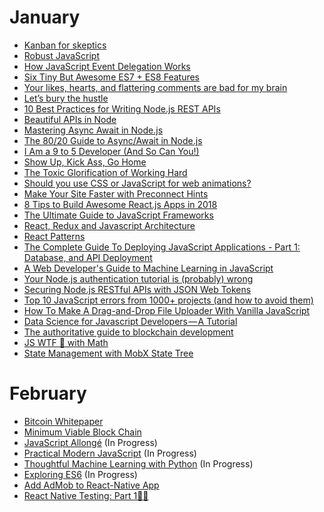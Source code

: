 # January

- [Kanban for skeptics](https://leanpub.com/kanbanforskeptics)
- [Robust JavaScript](https://molily.de/robust-javascript)
- [How JavaScript Event Delegation Works](https://davidwalsh.name/event-delegate)
- [Six Tiny But Awesome ES7 + ES8 Features](https://davidwalsh.name/es7-es8-features)
- [Your likes, hearts, and flattering comments are bad for my brain](https://medium.com/@dhh/your-likes-hearts-and-flattering-comments-are-bad-for-my-brain-80b5243280c4)
- [Let’s bury the hustle](https://m.signalvnoise.com/lets-bury-the-hustle-9d8aee8ffe1a)
- [10 Best Practices for Writing Node.js REST APIs](https://blog.risingstack.com/10-best-practices-for-writing-node-js-rest-apis)
- [Beautiful APIs in Node](https://medium.com/software-engineering/beautiful-node-apis-eaf0b636cbe)
- [Mastering Async Await in Node.js](https://blog.risingstack.com/mastering-async-await-in-nodejs)
- [The 80/20 Guide to Async/Await in Node.js](http://thecodebarbarian.com/80-20-guide-to-async-await-in-node.js.html)
- [I Am a 9 to 5 Developer (And So Can You!)](https://exceptionnotfound.net/i-am-a-9-to-5-developer-and-so-can-you/)
- [Show Up, Kick Ass, Go Home](https://www.exceptionnotfound.net/show-up-kick-ass-go-home/)
- [The Toxic Glorification of Working Hard](https://exceptionnotfound.net/the-toxic-glorification-of-working-hard/)
- [Should you use CSS or JavaScript for web animations?](https://www.heartinternet.uk/blog/should-you-use-css-or-javascript-for-web-animations/)
- [Make Your Site Faster with Preconnect Hints](https://www.viget.com/articles/make-your-site-faster-with-preconnect-hints)
- [8 Tips to Build Awesome React.js Apps in 2018](https://blog.risingstack.com/8-tips-to-build-better-react-apps-in-2018)
- [The Ultimate Guide to JavaScript Frameworks](https://javascriptreport.com/the-ultimate-guide-to-javascript-frameworks/)
- [React, Redux and Javascript Architecture](https://jrsinclair.com/articles/2018/react-redux-javascript-architecture)
- [React Patterns](https://reactpatterns.com/)
- [The Complete Guide To Deploying JavaScript Applications - Part 1: Database, and API Deployment](https://auth0.com/blog/the-complete-guide-to-deploying-javascript-applications-part-1)
- [A Web Developer's Guide to Machine Learning in JavaScript](https://www.robinwieruch.de/machine-learning-javascript-web-developers/)
- [Your Node.js authentication tutorial is (probably) wrong](https://hackernoon.com/your-node-js-authentication-tutorial-is-wrong-f1a3bf831a46)
- [Securing Node.js RESTful APIs with JSON Web Tokens](https://medium.freecodecamp.org/securing-node-js-restful-apis-with-json-web-tokens-9f811a92bb52)
- [Top 10 JavaScript errors from 1000+ projects (and how to avoid them)](https://rollbar.com/blog/top-10-javascript-errors/)
- [How To Make A Drag-and-Drop File Uploader With Vanilla JavaScript](https://www.smashingmagazine.com/2018/01/drag-drop-file-uploader-vanilla-js)
- [Data Science for Javascript Developers — A Tutorial](https://medium.com/@elshor/data-science-for-javascript-developers-2cc3fb1fbefc)
- [The authoritative guide to blockchain development](https://medium.freecodecamp.org/the-authoritative-guide-to-blockchain-development-855ab65b58bc) 
- [JS WTF 🦄 with Math](https://hackernoon.com/js-wtf-with-math-79da9a941ec1)
- [State Management with MobX State Tree](https://medium.com/react-native-training/state-management-with-mobx-state-tree-373f9f2dc68a)

# February

- [Bitcoin Whitepaper](https://bitcoin.org/bitcoin.pdf)
- [Minimum Viable Block Chain](https://www.igvita.com/2014/05/05/minimum-viable-block-chain/)
- [JavaScript Allongé](https://leanpub.com/javascriptallongesix/read) (In Progress)
- [Practical Modern JavaScript](https://github.com/mjavascript/practical-modern-javascript) (In Progress)
- [Thoughtful Machine Learning with Python](https://www.takealot.com/thoughtful-machine-learning-with-python/PLID38909509?gclid=CjwKCAiAtdDTBRArEiwAPT4y-_KFQJqkfDzZOudkX4nTayL0zVmvDnN0-Jk_quO836ly4rETlnLURBoC5kkQAvD_BwE) (In Progress)
- [Exploring ES6](http://exploringjs.com/es6.html) (In Progress)
- [Add AdMob to React-Native App](https://medium.com/@TarikHajji/add-admob-to-react-native-app-5b1e91be459)
- [React Native Testing: Part 1👩‍💻](https://medium.com/localz-engineering/react-native-testing-part-1-eea89402a588)